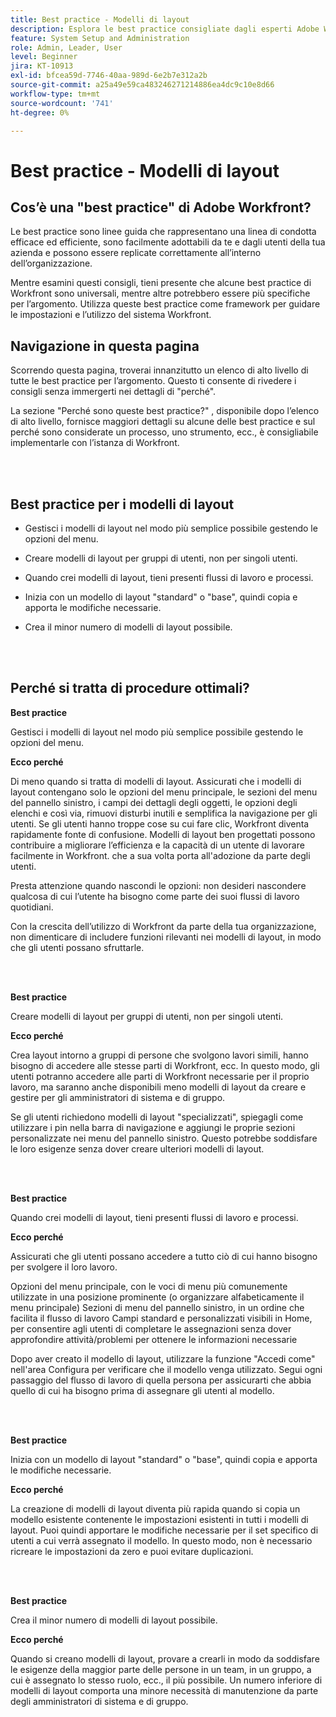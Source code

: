 ```yaml
---
title: Best practice - Modelli di layout
description: Esplora le best practice consigliate dagli esperti Adobe Workfront in merito alla configurazione, alla gestione e all’utilizzo dei modelli di layout di Workfront.
feature: System Setup and Administration
role: Admin, Leader, User
level: Beginner
jira: KT-10913
exl-id: bfcea59d-7746-40aa-989d-6e2b7e312a2b
source-git-commit: a25a49e59ca483246271214886ea4dc9c10e8d66
workflow-type: tm+mt
source-wordcount: '741'
ht-degree: 0%

---
```


# Best practice - Modelli di layout

## Cos’è una &quot;best practice&quot; di Adobe Workfront?

Le best practice sono linee guida che rappresentano una linea di condotta efficace ed efficiente, sono facilmente adottabili da te e dagli utenti della tua azienda e possono essere replicate correttamente all’interno dell’organizzazione.

Mentre esamini questi consigli, tieni presente che alcune best practice di Workfront sono universali, mentre altre potrebbero essere più specifiche per l’argomento. Utilizza queste best practice come framework per guidare le impostazioni e l’utilizzo del sistema Workfront.

## Navigazione in questa pagina

Scorrendo questa pagina, troverai innanzitutto un elenco di alto livello di tutte le best practice per l’argomento. Questo ti consente di rivedere i consigli senza immergerti nei dettagli di &quot;perché&quot;.

La sezione &quot;Perché sono queste best practice?&quot; , disponibile dopo l’elenco di alto livello, fornisce maggiori dettagli su alcune delle best practice e sul perché sono considerate un processo, uno strumento, ecc., è consigliabile implementarle con l’istanza di Workfront.

</br>
</br>

## Best practice per i modelli di layout

* Gestisci i modelli di layout nel modo più semplice possibile gestendo le opzioni del menu.

* Creare modelli di layout per gruppi di utenti, non per singoli utenti.

* Quando crei modelli di layout, tieni presenti flussi di lavoro e processi.

* Inizia con un modello di layout &quot;standard&quot; o &quot;base&quot;, quindi copia e apporta le modifiche necessarie.

* Crea il minor numero di modelli di layout possibile.

</br>
</br>

## Perché si tratta di procedure ottimali?

**Best practice**

Gestisci i modelli di layout nel modo più semplice possibile gestendo le opzioni del menu.

**Ecco perché**

Di meno quando si tratta di modelli di layout. Assicurati che i modelli di layout contengano solo le opzioni del menu principale, le sezioni del menu del pannello sinistro, i campi dei dettagli degli oggetti, le opzioni degli elenchi e così via, rimuovi disturbi inutili e semplifica la navigazione per gli utenti. Se gli utenti hanno troppe cose su cui fare clic, Workfront diventa rapidamente fonte di confusione. Modelli di layout ben progettati possono contribuire a migliorare l’efficienza e la capacità di un utente di lavorare facilmente in Workfront. che a sua volta porta all&#39;adozione da parte degli utenti.

Presta attenzione quando nascondi le opzioni: non desideri nascondere qualcosa di cui l’utente ha bisogno come parte dei suoi flussi di lavoro quotidiani.

Con la crescita dell’utilizzo di Workfront da parte della tua organizzazione, non dimenticare di includere funzioni rilevanti nei modelli di layout, in modo che gli utenti possano sfruttarle.

</br>
</br>

**Best practice**

Creare modelli di layout per gruppi di utenti, non per singoli utenti.

**Ecco perché**

Crea layout intorno a gruppi di persone che svolgono lavori simili, hanno bisogno di accedere alle stesse parti di Workfront, ecc. In questo modo, gli utenti potranno accedere alle parti di Workfront necessarie per il proprio lavoro, ma saranno anche disponibili meno modelli di layout da creare e gestire per gli amministratori di sistema e di gruppo.

Se gli utenti richiedono modelli di layout &quot;specializzati&quot;, spiegagli come utilizzare i pin nella barra di navigazione e aggiungi le proprie sezioni personalizzate nei menu del pannello sinistro. Questo potrebbe soddisfare le loro esigenze senza dover creare ulteriori modelli di layout.

</br>
</br>

**Best practice**

Quando crei modelli di layout, tieni presenti flussi di lavoro e processi.

**Ecco perché**

Assicurati che gli utenti possano accedere a tutto ciò di cui hanno bisogno per svolgere il loro lavoro.

Opzioni del menu principale, con le voci di menu più comunemente utilizzate in una posizione prominente (o organizzare alfabeticamente il menu principale) Sezioni di menu del pannello sinistro, in un ordine che facilita il flusso di lavoro Campi standard e personalizzati visibili in Home, per consentire agli utenti di completare le assegnazioni senza dover approfondire attività/problemi per ottenere le informazioni necessarie

Dopo aver creato il modello di layout, utilizzare la funzione &quot;Accedi come&quot; nell&#39;area Configura per verificare che il modello venga utilizzato. Segui ogni passaggio del flusso di lavoro di quella persona per assicurarti che abbia quello di cui ha bisogno prima di assegnare gli utenti al modello.

</br>
</br>

**Best practice**

Inizia con un modello di layout &quot;standard&quot; o &quot;base&quot;, quindi copia e apporta le modifiche necessarie.

**Ecco perché**

La creazione di modelli di layout diventa più rapida quando si copia un modello esistente contenente le impostazioni esistenti in tutti i modelli di layout. Puoi quindi apportare le modifiche necessarie per il set specifico di utenti a cui verrà assegnato il modello. In questo modo, non è necessario ricreare le impostazioni da zero e puoi evitare duplicazioni.

</br>
</br>


**Best practice**

Crea il minor numero di modelli di layout possibile.

**Ecco perché**

Quando si creano modelli di layout, provare a crearli in modo da soddisfare le esigenze della maggior parte delle persone in un team, in un gruppo, a cui è assegnato lo stesso ruolo, ecc., il più possibile. Un numero inferiore di modelli di layout comporta una minore necessità di manutenzione da parte degli amministratori di sistema e di gruppo.
